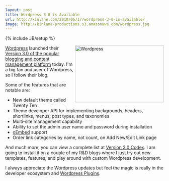```yaml
---
layout: post
title: Wordpress 3 0 is Available
url: http://kinlane.com/2010/06/17/wordpress-3-0-is-available/
image: http://kinlane-productions.s3.amazonaws.com/wordpress.jpg
---
```

{% include JB/setup %}
<p>
     <a href="http://wordpress.org/"><img class="alignnone c1" title="Wordpress" src="http://kinlane-productions.s3.amazonaws.com/wordpress.jpg"  width="282" height="180" align="right" />Wordpress</a> launched their <a href="http://wordpress.org/development/2010/06/thelonious/">Version 3.0 of the popular blogging and content management platform</a> today. I'm a big fan and user of Wordpress, so I follow their blog.
</p>

<p>
     Some of the features that are notable are:
</p>
<ul class="mainlist">
     <li>New default theme called Twenty Ten
     </li>
     <li>Theme developer API for implementing backgrounds, headers, shortlinks, menus, post types, and taxonomies
     </li>
     <li>Multi-site management capability
     </li>
     <li>Ability to set the admin user name and password during installation
     </li>
     <li>
          <a title="Embeds" href="http://codex.wordpress.org/Embeds">oEmbed</a> support
     </li>
     <li>Order link categories by name, not count, on Add New/Edit Link page
     </li>
</ul>
<p>
     And much more, you can view a complete list at <a href="http://codex.wordpress.org/Version_3.0" target="_blank">Version 3.0 Codex</a>. I am going to install it on a couple of my R&amp;D blogs where I just try out new templates, features, and play around with custom Wordpress development.
</p>

<p>
     I always appreciate the Wordpress updates but feel the magic is really in the developer ecosystem and <a href="http://wordpress.org/extend/plugins/">Wordpress Plugins</a>.
</p>